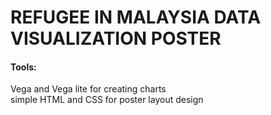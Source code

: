 <h1>REFUGEE IN MALAYSIA DATA VISUALIZATION POSTER</h1>
<h4>Tools:</h4>
<p>Vega and Vega lite for creating charts <br> simple HTML and CSS for poster layout design</p>

